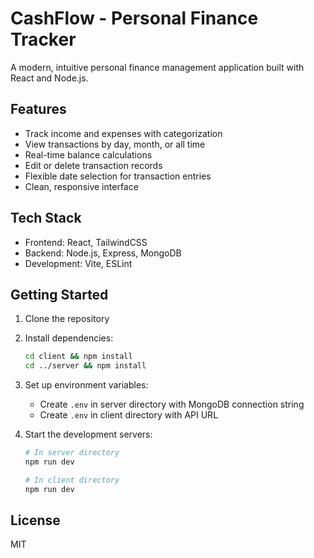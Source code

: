 # CashFlow - Personal Finance Tracker

A modern, intuitive personal finance management application built with React and Node.js.

## Features

- Track income and expenses with categorization
- View transactions by day, month, or all time
- Real-time balance calculations
- Edit or delete transaction records
- Flexible date selection for transaction entries
- Clean, responsive interface

## Tech Stack

- Frontend: React, TailwindCSS
- Backend: Node.js, Express, MongoDB
- Development: Vite, ESLint

## Getting Started

1. Clone the repository
2. Install dependencies:
   ```bash
   cd client && npm install
   cd ../server && npm install
   ```
3. Set up environment variables:
   - Create `.env` in server directory with MongoDB connection string
   - Create `.env` in client directory with API URL

4. Start the development servers:
   ```bash
   # In server directory
   npm run dev

   # In client directory
   npm run dev
   ```

## License

MIT 
